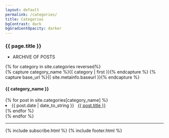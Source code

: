 ```yaml
---
layout: default
permalink: /categories/
title: Categories
bgContrast: dark
bgGradientOpacity: darker
---
```


<article class="postWrapper">
  <section class="section--first section--frontpage section--categories" id="categories-title">
    <div class="section-title">
        <div class="container">
        <h1 class="textLogo textLogo--frontpage">
            {{ page.title }}
        </h1>
        <div class="postMeta-wrapper postMeta-wrapper--frontpage">
            <ul class="postMeta">
            <li class="postMeta-tagline">
                ARCHIVE OF POSTS
            </li>
            </ul>
        </div>
        </div>
    </div>
  </section>
  <section class="section--last">
    <div class="container container--content">
      <div class="content-body">
        {% for category in site.categories reversed%}
            <div>
                {% capture category_name %}{{ category | first }}{% endcapture %}
                {% capture base_url %}{{ site.metainfo.baseurl }}{% endcapture %}
                <div id="#{{ category_name | slugize }}"></div>
                <h4 class="category-head">{{ category_name }}</h4>
                <a name="{{ category_name | slugize }}"></a>
                {% for post in site.categories[category_name] %}
                    <li><span>{{ post.date | date_to_string }}</span> &nbsp; <a href="{{ post.url }}">{{ post.title }}</a></li>
                {% endfor %}
            </div>
            {% endfor %}
      </div>
    </div>
  </section>
</article>
<hr/>
{% include subscribe.html %}
{% include footer.html %}

